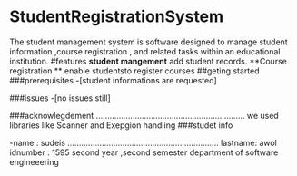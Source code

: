 # StudentRegistrationSystem
The student management system is software designed to manage student information ,course registration , and related tasks within an educational institution.
#features
**student mangement** add student records.
**Course registration ** enable studentsto register courses
##geting started
###prerequisites
-[student informations are requested]

###issues 
-[no issues still]

###acknowlegdement
.................................................................
we used libraries like Scanner and Exepgion handling 
###studet info 


-name : sudeis
..................................................................
lastname: awol
idnumber : 1595
second year ,second semester
department of software engineeering 
